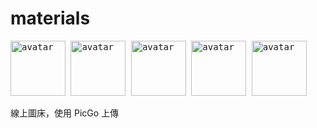 # materials

<kbd>
  <img src="https://api.dicebear.com/6.x/avataaars-neutral/svg?seed=Whiskers&radius=6" alt="avatar" width="88" />
</kbd>

<kbd>
  <img src="https://api.dicebear.com/6.x/avataaars-neutral/svg?seed=Bear&radius=6" alt="avatar" width="88" />
</kbd>

<kbd>
  <img src="https://api.dicebear.com/6.x/avataaars-neutral/svg?seed=Daisy&radius=6" alt="avatar" width="88" />
</kbd>

<kbd>
  <img src="https://api.dicebear.com/6.x/avataaars-neutral/svg?seed=Missy&radius=6" alt="avatar" width="88" />
</kbd>

<kbd>
  <img src="https://api.dicebear.com/6.x/avataaars-neutral/svg?seed=Abby&radius=6" alt="avatar" width="88" />
</kbd>

 
線上圖床，使用 PicGo 上傳
